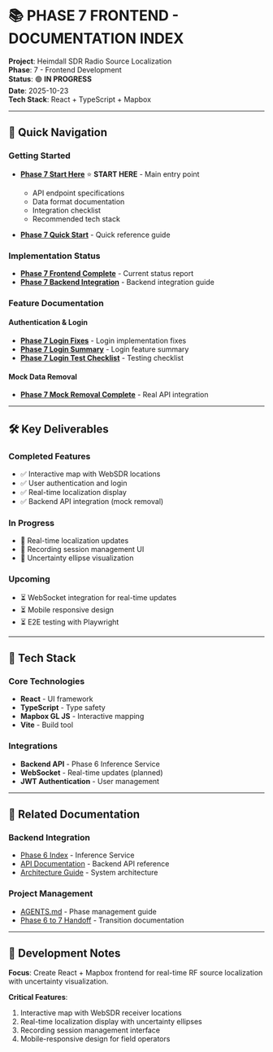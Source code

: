 # 📚 PHASE 7 FRONTEND - DOCUMENTATION INDEX

**Project**: Heimdall SDR Radio Source Localization  
**Phase**: 7 - Frontend Development  
**Status**: 🟢 **IN PROGRESS**  
**Date**: 2025-10-23  
**Tech Stack**: React + TypeScript + Mapbox

---

## 🎯 Quick Navigation

### Getting Started
- **[Phase 7 Start Here](20251023_153000_phase7_start_here.md)** ⭐ **START HERE** - Main entry point
  - API endpoint specifications
  - Data format documentation
  - Integration checklist
  - Recommended tech stack

- **[Phase 7 Quick Start](20251023_153000_phase7_quick_start.md)** - Quick reference guide

### Implementation Status
- **[Phase 7 Frontend Complete](20251023_153000_phase7_frontend_complete.md)** - Current status report
- **[Phase 7 Backend Integration](20251023_153000_phase7_backend_integration.md)** - Backend integration guide

### Feature Documentation

#### Authentication & Login
- **[Phase 7 Login Fixes](20251023_153000_phase7_login_fixes.md)** - Login implementation fixes
- **[Phase 7 Login Summary](20251023_153000_phase7_login_summary.md)** - Login feature summary
- **[Phase 7 Login Test Checklist](20251023_153000_phase7_login_test_checklist.md)** - Testing checklist

#### Mock Data Removal
- **[Phase 7 Mock Removal Complete](20251023_153000_phase7_mock_removal_complete.md)** - Real API integration

---

## 🛠️ Key Deliverables

### Completed Features
- ✅ Interactive map with WebSDR locations
- ✅ User authentication and login
- ✅ Real-time localization display
- ✅ Backend API integration (mock removal)

### In Progress
- 🔄 Real-time localization updates
- 🔄 Recording session management UI
- 🔄 Uncertainty ellipse visualization

### Upcoming
- ⏳ WebSocket integration for real-time updates
- ⏳ Mobile responsive design
- ⏳ E2E testing with Playwright

---

## 📱 Tech Stack

### Core Technologies
- **React** - UI framework
- **TypeScript** - Type safety
- **Mapbox GL JS** - Interactive mapping
- **Vite** - Build tool

### Integrations
- **Backend API** - Phase 6 Inference Service
- **WebSocket** - Real-time updates (planned)
- **JWT Authentication** - User management

---

## 🔗 Related Documentation

### Backend Integration
- [Phase 6 Index](20251023_153000_phase6_index.md) - Inference Service
- [API Documentation](../API.md) - Backend API reference
- [Architecture Guide](../ARCHITECTURE.md) - System architecture

### Project Management
- [AGENTS.md](../../AGENTS.md) - Phase management guide
- [Phase 6 to 7 Handoff](20251022_080000_phase6_handoff.md) - Transition documentation

---

## 📝 Development Notes

**Focus**: Create React + Mapbox frontend for real-time RF source localization with uncertainty visualization.

**Critical Features**:
1. Interactive map with WebSDR receiver locations
2. Real-time localization display with uncertainty ellipses
3. Recording session management interface
4. Mobile-responsive design for field operators
